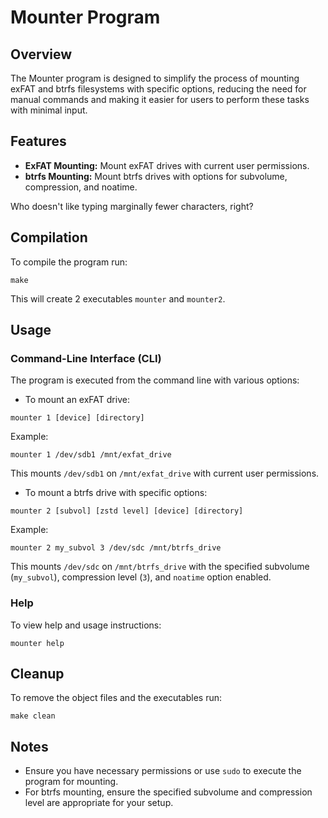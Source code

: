 # Mounter Program
## Overview
The Mounter program is designed to simplify the process of mounting exFAT and btrfs filesystems with specific options, reducing the need for manual commands and making it easier for users to perform these tasks with minimal input.

## Features
- **ExFAT Mounting:** Mount exFAT drives with current user permissions.
- **btrfs Mounting:** Mount btrfs drives with options for subvolume, compression, and noatime.

Who doesn't like typing marginally fewer characters, right?

## Compilation
To compile the program run:
```console
make
```
This will create 2 executables `mounter` and `mounter2`.

## Usage
### Command-Line Interface (CLI)
The program is executed from the command line with various options:

- To mount an exFAT drive:
```console
mounter 1 [device] [directory]
```
Example:
```console
mounter 1 /dev/sdb1 /mnt/exfat_drive
```
This mounts `/dev/sdb1` on `/mnt/exfat_drive` with current user permissions.
- To mount a btrfs drive with specific options:
```console
mounter 2 [subvol] [zstd level] [device] [directory]
```
Example:
```console
mounter 2 my_subvol 3 /dev/sdc /mnt/btrfs_drive
```
This mounts `/dev/sdc` on `/mnt/btrfs_drive` with the specified subvolume (`my_subvol`), compression level (`3`), and `noatime` option enabled.

### Help
To view help and usage instructions:
```console
mounter help
```
## Cleanup
To remove the object files and the executables run:
```console
make clean
```

## Notes
- Ensure you have necessary permissions or use `sudo` to execute the program for mounting.
- For btrfs mounting, ensure the specified subvolume and compression level are appropriate for your setup.

